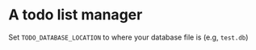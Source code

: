 # A todo list manager

Set `TODO_DATABASE_LOCATION` to where your database file is (e.g, `test.db`)
